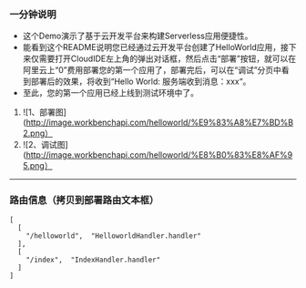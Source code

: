### 一分钟说明
+ 这个Demo演示了基于云开发平台来构建Serverless应用便捷性。
+ 能看到这个README说明您已经通过云开发平台创建了HelloWorld应用，接下来仅需要打开CloudIDE左上角的弹出对话框，然后点击“部署”按钮，就可以在阿里云上“0”费用部署您的第一个应用了，部署完后，可以在“调试”分页中看到部署后的效果，将收到“Hello World: 服务端收到消息：xxx“。
+ 至此，您的第一个应用已经上线到测试环境中了。
1. ![1、部署图](http://image.workbenchapi.com/helloworld/%E9%83%A8%E7%BD%B2.png）
2. ![2、调试图](http://image.workbenchapi.com/helloworld/%E8%B0%83%E8%AF%95.png）

---
### 路由信息（**拷贝**到部署路由文本框）
```
[
  [
    "/helloworld",  "HelloworldHandler.handler"
  ],
  [
    "/index",  "IndexHandler.handler"
  ]
]
```

